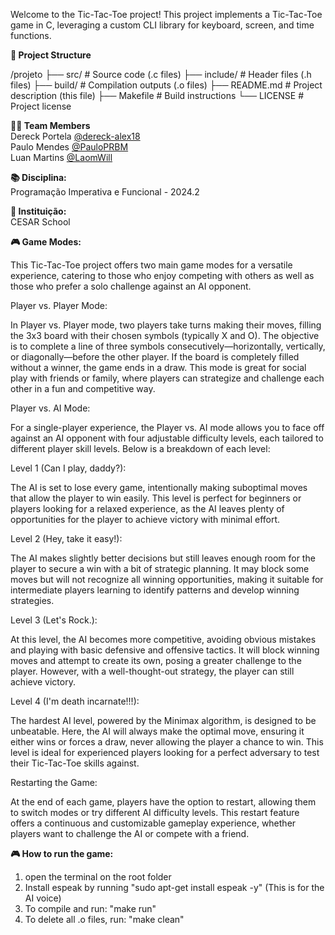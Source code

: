 
Welcome to the Tic-Tac-Toe project! This project implements a Tic-Tac-Toe game in C, leveraging a custom CLI library for keyboard, screen, and time functions.

**📁 Project Structure**  

/projeto
├── src/ # Source code (.c files)
├── include/ # Header files (.h files)
├── build/ # Compilation outputs (.o files)
├── README.md # Project description (this file)
├── Makefile # Build instructions
└── LICENSE # Project license

**👨‍💻 Team Members**  
Dereck Portela [@dereck-alex18](https://github.com/dereck-alex18)  
Paulo Mendes [@PauloPRBM](https://github.com/PauloPRBM)  
Luan Martins [@LaomWill](https://github.com/LaomWill)

**📚 Disciplina:**  
Programação Imperativa e Funcional - 2024.2  

**🏫 Instituição:**  
CESAR School

**🎮 Game Modes:**

This Tic-Tac-Toe project offers two main game modes for a versatile experience, catering to those who enjoy competing with others as well as those who prefer a solo challenge against an AI opponent.

Player vs. Player Mode:

In Player vs. Player mode, two players take turns making their moves, filling the 3x3 board with their chosen symbols (typically X and O). The objective is to complete a line of three symbols consecutively—horizontally, vertically, or diagonally—before the other player. If the board is completely filled without a winner, the game ends in a draw. This mode is great for social play with friends or family, where players can strategize and challenge each other in a fun and competitive way.

Player vs. AI Mode:

For a single-player experience, the Player vs. AI mode allows you to face off against an AI opponent with four adjustable difficulty levels, each tailored to different player skill levels. Below is a breakdown of each level:

Level 1 (Can I play, daddy?): 

The AI is set to lose every game, intentionally making suboptimal moves that allow the player to win easily. This level is perfect for beginners or players looking for a relaxed experience, as the AI leaves plenty of opportunities for the player to achieve victory with minimal effort.

Level 2 (Hey, take it easy!): 

The AI makes slightly better decisions but still leaves enough room for the player to secure a win with a bit of strategic planning. It may block some moves but will not recognize all winning opportunities, making it suitable for intermediate players learning to identify patterns and develop winning strategies.

Level 3 (Let's Rock.):

 At this level, the AI becomes more competitive, avoiding obvious mistakes and playing with basic defensive and offensive tactics. It will block winning moves and attempt to create its own, posing a greater challenge to the player. However, with a well-thought-out strategy, the player can still achieve victory.

Level 4 (I'm death incarnate!!!): 

The hardest AI level, powered by the Minimax algorithm, is designed to be unbeatable. Here, the AI will always make the optimal move, ensuring it either wins or forces a draw, never allowing the player a chance to win. This level is ideal for experienced players looking for a perfect adversary to test their Tic-Tac-Toe skills against.

Restarting the Game:


At the end of each game, players have the option to restart, allowing them to switch modes or try different AI difficulty levels. This restart feature offers a continuous and customizable gameplay experience, whether players want to challenge the AI or compete with a friend.

**🎮 How to run the game:**
1. open the terminal on the root folder
2. Install espeak by running "sudo apt-get install espeak -y" (This is for the AI voice)
3. To compile and run: "make run"
4. To delete all .o files, run: "make clean"